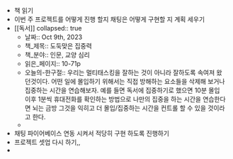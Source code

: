 - 책 읽기
- 이번 주 프로젝트를 어떻게 진행 할지 채팅은 어떻게 구현할 지 계획 세우기
- [[독서]]
  collapsed:: true
	- 날짜:: Oct 9th, 2023
	- 책_제목:: 도둑맞은 집중력
	- 책_분야:: 인문, 교양 심리
	- 읽은_페이지:: 10-71p
	- 오늘의-한구절:: 우리는 멀티태스킹을 잘하는 것이 아니라 잘하도록 속여져 왔던것이다. 어떤 일에 몰입하기 위해서는 직접 방해하는 요소들을 삭제해 보거나 집중하는 시간을 연습해보자. 예를 들면 독서에 집중하기로 했으면 10분 몰입 이후 1분씩 휴대전화를 확인하는 방법으로 나만의 집중을 하는 시간을 연습한다면 뇌는 금방 그것을 익히고 더 몰입/집중하는 시간을 컨트롤 할 수 있을 것이라고 한다.
	-
- 채팅 파이어베이스 연동 시켜서 적당히 구현 하도록 진행하기
- 프로젝트 셋업 다시 하기,,
-